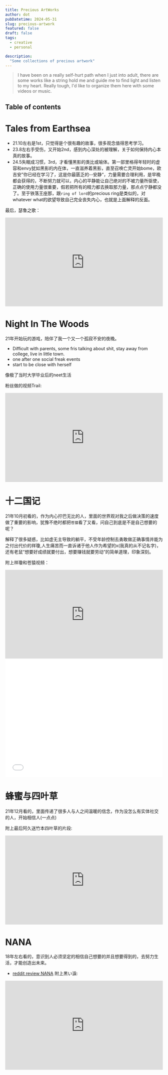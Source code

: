 ```yaml
---
title: Precious ArtWorks
author: dot
pubDatetime: 2024-05-31
slug: precious-artwork
featured: false
draft: false
tags:
  - creative
  - personal

description:
  "Some collections of precious artwork"
---
```


> I have been on a really self-hurt path when I just into adult, there are some works like a string hold me and guide me to find light and listen to my heart. Really tough, I'd like to organize them here with some videos or music.

## Table of contents
# Tales from Earthsea

- 21.10左右是1st，只觉得是个很有趣的故事，很多观念值得思考学习。
- 23.8左右手受伤，又开始2nd，感到内心深处的被理解，关于如何保持内心本真的故事。
- 24.5失眠成习惯，3rd，才看懂黑影的类比或喻体。第一部里格得年轻时的虚容和envy犹如黑影的内在体，一直滋养着黑影，直至召唤亡灵开始bome，欧吉安”你已经在学习了，这是你最匮乏的--安静“，力量需要合理利用，是早晚都会获得的，不断努力就可以，内心的平静能让自己绝对的不被力量所驱使，正确的使用力量很重要，假若把所有的精力都去换取那力量，那点点宁静都没了。至于铁落王座那，跟`ring of lord`的precious ring是类似的，对whatever what的欲望导致自己完全丧失内心，也就是上面解释的反面。

最后，瑟鲁之歌：
<div style="position:relative; padding-bottom:56.25%; height:0; overflow:hidden;">
    <iframe src="https://www.youtube.com/embed/PE26WG2eS3E" style="position:absolute; top:0; left:0; width:100%; height:100%;" frameborder="0" allow="accelerometer; autoplay; clipboard-write; encrypted-media; gyroscope; picture-in-picture" allowfullscreen></iframe>
</div>

# Night In The Woods

21年开始玩的游戏，陪伴了我一个又一个孤寂不安的夜晚。

- Difficult with parents, some fris talking about shit, stay away from college, live in little town.
- one after one social freak events
- start to be close with herself

像极了当时大学毕业后的neet生活

粉丝做的视频Trail:
<div style="position:relative; padding-bottom:56.25%; height:0; overflow:hidden;">
    <iframe src="https://www.youtube.com/embed/5r-gwpATLp4" style="position:absolute; top:0; left:0; width:100%; height:100%;" frameborder="0" allow="accelerometer; autoplay; clipboard-write; encrypted-media; gyroscope; picture-in-picture" allowfullscreen></iframe>
</div>

# 十二国记

21年10月初看的，作为内心拧巴无比的人，里面的世界观对我之后做决策的速度做了重要的影响，犹豫不绝时都把`苍猿`看了又看，问自己到底是不是自己想要的呢？

解释了很多疑惑，比如虚无主导致的躺平，不受年龄控制去勇敢做正确事情并能为之付出代价的祥瓊,人生痛苦而一直诉诸于他人作为希望的x(我真的从不记名字)，还有老鼠“想要好成绩就要付出，想要赚钱就要劳动”的简单道理，印象深刻。

附上祥瓊和苍猿视频：
<div style="position:relative; padding-bottom:56.25%; height:0; overflow:hidden;">
    <iframe src="https://www.youtube.com/embed/7dWEImIdSFg" style="position:absolute; top:0; left:0; width:100%; height:100%;" frameborder="0" allow="accelerometer; autoplay; clipboard-write; encrypted-media; gyroscope; picture-in-picture" allowfullscreen></iframe>
</div>

<div style="position:relative; padding-bottom:75%; width:100%; height:0">
    <iframe src="//player.bilibili.com/player.html?bvid=BV1Zs411U7EV&amp;page=1&amp;autoplay=0" scrolling="no" border="0" frameborder="no" framespacing="0" allowfullscreen="true" style="position:absolute; height: 100%; width: 100%;"></iframe>
</div>

# 蜂蜜与四叶草

21年12月看的，里面传递了很多人与人之间温暖的信念，作为没怎么有实体社交的人，开始相信人(一点点)

附上最后阿久送竹本四叶草的片段:
<div style="position:relative; padding-bottom:56.25%; height:0; overflow:hidden;">
    <iframe src="https://www.youtube.com/embed/QTufKMj4Z1w" style="position:absolute; top:0; left:0; width:100%; height:100%;" frameborder="0" allow="accelerometer; autoplay; clipboard-write; encrypted-media; gyroscope; picture-in-picture" allowfullscreen></iframe>
</div>

# NANA
18年左右看的，意识到人必须坚定的相信自己想要的并且想要得到的，去努力生活，才能创造出未来。

- [reddit review NANA](https://www.reddit.com/r/NanaAnime/comments/1b8azxx/what_life_lessons_have_the_nana_animemanga_taught/)
附上黒い淚:
<div style="position:relative; padding-bottom:56.25%; height:0; overflow:hidden;">
    <iframe src="https://www.youtube.com/embed/2EoaFOTh9K8" style="position:absolute; top:0; left:0; width:100%; height:100%;" frameborder="0" allow="accelerometer; autoplay; clipboard-write; encrypted-media; gyroscope; picture-in-picture" allowfullscreen></iframe>
</div>
